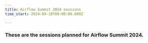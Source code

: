 ```yaml
---
title: Airflow Summit 2024 sessions
time_start: 2024-09-10T09:00:00.000Z

---
```


### These are the sessions planned for Airflow Summit 2024.


